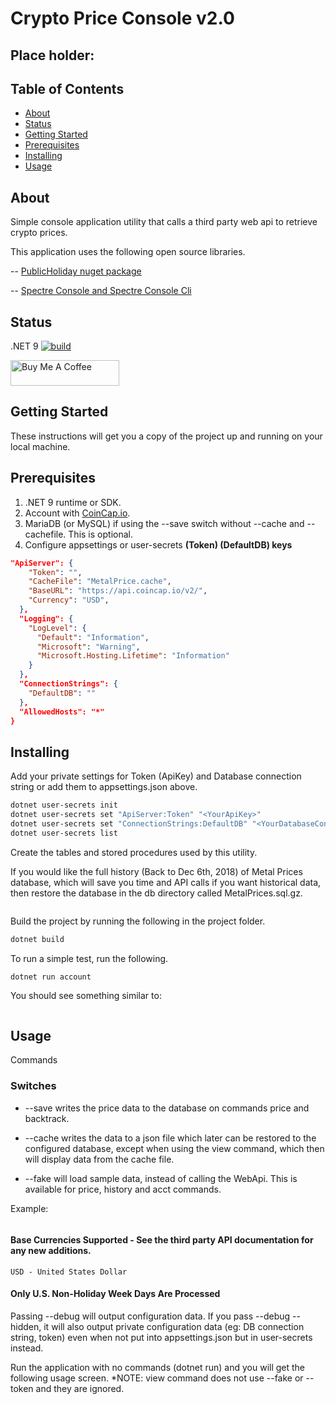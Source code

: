 ﻿# Crypto Price Console v2.0

## **Place holder:**

## Table of Contents

- [About](#about)
- [Status](#status)
- [Getting Started](#getting_started)
- [Prerequisites](#prerequisites)
- [Installing](#installing)
- [Usage](#usage)

## About

Simple console application utility that calls a third party web api to retrieve crypto prices.

This application uses the following open source libraries.

-- [PublicHoliday nuget package](https://github.com/martinjw/Holiday/")

-- [Spectre Console and Spectre Console Cli](https://spectreconsole.net/)

## Status

.NET 9
[![build](https://github.com/dotnetdeveloperaz/CryptoPriceConsole/actions/workflows/build.yml/badge.svg?branch=main)](https://github.com/dotnetdeveloperaz/CryptoPriceConsole/actions/workflows/build.yml)

<a href="https://www.buymeacoffee.com/dotnetdev" target="_blank"><img src="https://cdn.buymeacoffee.com/buttons/default-orange.png" alt="Buy Me A Coffee" height="41" width="174"></a>

## Getting Started <a name = "getting_started"></a>

These instructions will get you a copy of the project up and running on your local machine.

## Prerequisites

1. .NET 9 runtime or SDK.
2. Account with [CoinCap.io](https://www.coincap.io/).
3. MariaDB (or MySQL) if using the --save switch without --cache and --cachefile. This is optional.
4. Configure appsettings or user-secrets **(Token) (DefaultDB) keys**


```json
"ApiServer": {
    "Token": "",
    "CacheFile": "MetalPrice.cache",
    "BaseURL": "https://api.coincap.io/v2/",
    "Currency": "USD",
  },
  "Logging": {
    "LogLevel": {
      "Default": "Information",
      "Microsoft": "Warning",
      "Microsoft.Hosting.Lifetime": "Information"
    }
  },
  "ConnectionStrings": {
    "DefaultDB": ""
  },
  "AllowedHosts": "*"
}
```

## Installing

Add your private settings for Token (ApiKey) and Database connection string or add them to appsettings.json above.

```bash
dotnet user-secrets init
dotnet user-secrets set "ApiServer:Token" "<YourApiKey>"
dotnet user-secrets set "ConnectionStrings:DefaultDB" "<YourDatabaseConnectionString>"
dotnet user-secrets list
```

Create the tables and stored procedures used by this utility.

If you would like the full history (Back to Dec 6th, 2018) of Metal Prices database, which will save you time and API calls if you want historical data, then restore the database in the db directory called MetalPrices.sql.gz.

```bash
```

Build the project by running the following in the project folder.

```bash
dotnet build
```

To run a simple test, run the following.

```bash
dotnet run account
```

You should see something similar to:

```bash
```

## Usage

Commands


### Switches

- --save writes the price data to the database on commands price and backtrack.

- --cache writes the data to a json file which later can be restored to the configured database, except when using the view command, which then will display data from the cache file.

- --fake will load sample data, instead of calling the WebApi. This is available for price, history and acct commands.

Example:

```bash
```

#### Base Currencies Supported - See the third party API documentation for any new additions.
``` text
USD - United States Dollar
```

#### Only U.S. Non-Holiday Week Days Are Processed

Passing --debug will output configuration data. If you pass --debug --hidden, it will also output private configuration data (eg: DB connection string, token) even when not put into appsettings.json but in user-secrets instead.

Run the application with no commands (dotnet run) and you will get the following usage screen.
*NOTE: view command does not use --fake or --token and they are ignored.

```bash
```
